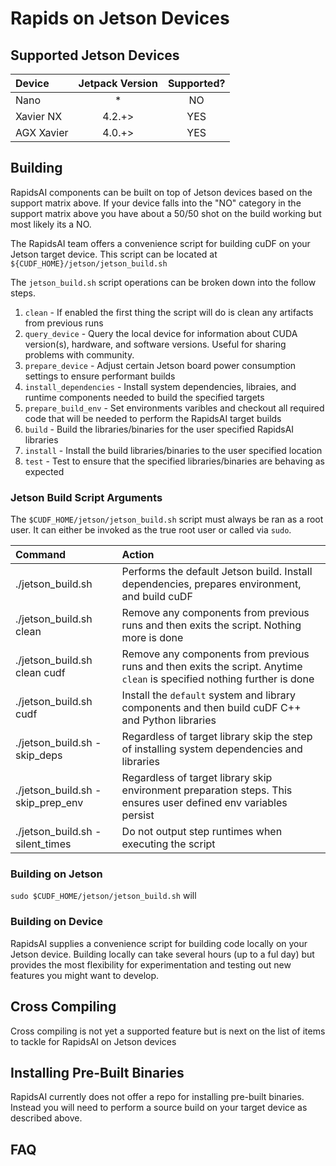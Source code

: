 # Rapids on Jetson Devices

## Supported Jetson Devices
| Device            | Jetpack Version | Supported?  |
|:----------------- |:------:|:-------:|
| Nano              | *      | NO      |
| Xavier NX         | 4.2.+> | YES     |
| AGX Xavier        | 4.0.+> | YES     |


## Building
RapidsAI components can be built on top of Jetson devices based on the support matrix above. If your device falls into the "NO" category in
the support matrix above you have about a 50/50 shot on the build working but most likely its a NO.

The RapidsAI team offers a convenience script for building cuDF on your Jetson target device. This script can be located at ```${CUDF_HOME}/jetson/jetson_build.sh```

The `jetson_build.sh` script operations can be broken down into the follow steps.

1. `clean` - If enabled the first thing the script will do is clean any artifacts from previous runs
2. `query_device` - Query the local device for information about CUDA version(s), hardware, and software versions. Useful for sharing problems with community.
3. `prepare_device` - Adjust certain Jetson board power consumption settings to ensure performant builds
4. `install_dependencies` - Install system dependencies, libraies, and runtime components needed to build the specified targets
5. `prepare_build_env` - Set environments varibles and checkout all required code that will be needed to perform the RapidsAI target builds
6. `build` - Build the libraries/binaries for the user specified RapidsAI libraries
7. `install` - Install the build libraries/binaries to the user specified location
9. `test` - Test to ensure that the specified libraries/binaries are behaving as expected

### Jetson Build Script Arguments

The ```$CUDF_HOME/jetson/jetson_build.sh``` script must always be ran as a root user. It can either be invoked as the true root user or called via ```sudo```.

| Command                          | Action                                                                                                                   |
|:-------------------------------- |:--------------------------------------------------------------------------------------------------------------------------|
| ./jetson_build.sh                | Performs the default Jetson build. Install dependencies, prepares environment, and build cuDF                            |
| ./jetson_build.sh clean          | Remove any components from previous runs and then exits the script. Nothing more is done                                 |
| ./jetson_build.sh clean cudf     | Remove any components from previous runs and then exits the script. Anytime `clean` is specified nothing further is done |
| ./jetson_build.sh cudf           | Install the `default` system and library components and then build cuDF C++ and Python libraries                         |
| ./jetson_build.sh -skip_deps     | Regardless of target library skip the step of installing system dependencies and libraries                               |
| ./jetson_build.sh -skip_prep_env | Regardless of target library skip environment preparation steps. This ensures user defined env variables persist                               |
| ./jetson_build.sh -silent_times  | Do not output step runtimes when executing the script                                                                    |

### Building on Jetson
```sudo $CUDF_HOME/jetson/jetson_build.sh``` will 

### Building on Device
RapidsAI supplies a convenience script for building code locally on your Jetson device. Building locally can take several hours (up to a ful day) 
but provides the most flexibility for experimentation and testing out new features you might want to develop.

## Cross Compiling
Cross compiling is not yet a supported feature but is next on the list of items to tackle for RapidsAI on Jetson devices

## Installing Pre-Built Binaries
RapidsAI currently does not offer a repo for installing pre-built binaries. Instead you will need to perform a source build on your target device as described above.

## FAQ